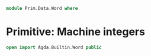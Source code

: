 <!--
```agda
open import Prim.Type
```
-->

```agda
module Prim.Data.Word where
```

# Primitive: Machine integers

```agda
open import Agda.Builtin.Word public
```
